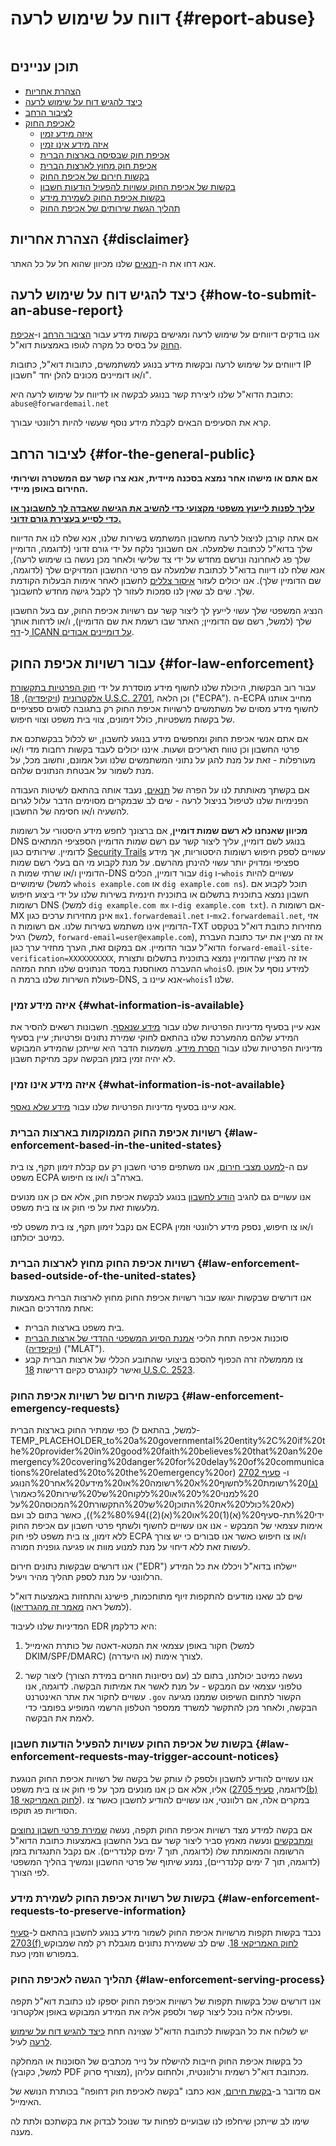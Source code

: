 # דווח על שימוש לרעה {#report-abuse}

<img loading="lazy" src="/img/articles/report-abuse.webp" alt="" class="rounded-lg" />

## תוכן עניינים

* [הצהרת אחריות](#disclaimer)
* [כיצד להגיש דוח על שימוש לרעה](#how-to-submit-an-abuse-report)
* [לציבור הרחב](#for-the-general-public)
* [לאכיפת החוק](#for-law-enforcement)
  * [איזה מידע זמין](#what-information-is-available)
  * [איזה מידע אינו זמין](#what-information-is-not-available)
  * [אכיפת חוק שבסיסה בארצות הברית](#law-enforcement-based-in-the-united-states)
  * [אכיפת חוק מחוץ לארצות הברית](#law-enforcement-based-outside-of-the-united-states)
  * [בקשות חירום של אכיפת החוק](#law-enforcement-emergency-requests)
  * [בקשות של אכיפת החוק עשויות להפעיל הודעות חשבון](#law-enforcement-requests-may-trigger-account-notices)
  * [בקשות אכיפת החוק לשמירת מידע](#law-enforcement-requests-to-preserve-information)
  * [תהליך הגשת שירותים של אכיפת החוק](#law-enforcement-serving-process)

## הצהרת אחריות {#disclaimer}

אנא דחו את ה-[תנאים](/terms) שלנו מכיוון שהוא חל על כל האתר.

## כיצד להגיש דוח על שימוש לרעה {#how-to-submit-an-abuse-report}

אנו בודקים דיווחים על שימוש לרעה ומגישים בקשות מידע עבור [הציבור הרחב](#for-the-general-public) ו-[אכיפת החוק](#for-law-enforcement) על בסיס כל מקרה לגופו באמצעות דוא"ל.

דיווחים על שימוש לרעה ובקשות מידע בנוגע למשתמשים, כתובות דוא"ל, כתובות IP ו/או דומיינים מכונים להלן יחד "חשבון".

כתובת הדוא"ל שלנו ליצירת קשר בנוגע לבקשה או לדיווח על שימוש לרעה היא: `abuse@forwardemail.net`

קרא את הסעיפים הבאים לקבלת מידע נוסף שעשוי להיות רלוונטי עבורך.

## לציבור הרחב {#for-the-general-public}

**אם אתם או מישהו אחר נמצא בסכנה מיידית, אנא צרו קשר עם המשטרה ושירותי החירום באופן מיידי.**

<u>**עליך לפנות לייעוץ משפטי מקצועי כדי להשיב את הגישה שאבדה לך לחשבונך או כדי לסייע בעצירת גורם זדוני.**</u>

אם אתה קורבן לניצול לרעה מחשבון המשתמש בשירות שלנו, אנא שלח לנו את הדיווח שלך בדוא"ל לכתובת שלמעלה. אם חשבונך נלקח על ידי גורם זדוני (לדוגמה, הדומיין שלך פג לאחרונה ונרשם מחדש על ידי צד שלישי ולאחר מכן נעשה בו שימוש לרעה), אנא שלח לנו דיווח בדוא"ל לכתובת שלמעלה עם פרטי החשבון המדויקים שלך (לדוגמה, שם הדומיין שלך). אנו יכולים לעזור [איסור צללים](https://en.wikipedia.org/wiki/Shadow_banning) לחשבון לאחר אימות הבעלות הקודמת שלך. שים לב שאין לנו סמכות לעזור לך לקבל גישה מחדש לחשבונך.

הנציג המשפטי שלך עשוי לייעץ לך ליצור קשר עם רשויות אכיפת החוק, עם בעל החשבון שלך (למשל, רשם שם הדומיין; האתר שבו רשמת את שם הדומיין), ו/או לדחות אותך ל-[דף ICANN על דומיינים אבודים](https://www.icann.org/resources/pages/lost-domain-names).

## עבור רשויות אכיפת החוק {#for-law-enforcement}

עבור רוב הבקשות, היכולת שלנו לחשוף מידע מוסדרת על ידי [חוק הפרטיות בתקשורת אלקטרונית](https://bja.ojp.gov/program/it/privacy-civil-liberties/authorities/statutes/1285) ([ויקיפדיה](https://en.wikipedia.org/wiki/Electronic_Communications_Privacy_Act)), [18 U.S.C. 2701](https://www.govinfo.gov/link/uscode/18/2701), וכן הלאה ("ECPA"). ה-ECPA מחייב אותנו לחשוף מידע מסוים של משתמשים לרשויות אכיפת החוק רק בתגובה לסוגים ספציפיים של בקשות משפטיות, כולל זימונים, צווי בית משפט וצווי חיפוש.

אם אתם אנשי אכיפת החוק ומחפשים מידע בנוגע לחשבון, יש לכלול בבקשתכם את פרטי החשבון וכן טווח תאריכים ושעות. איננו יכולים לעבד בקשות רחבות מדי ו/או מעורפלות - זאת על מנת להגן על נתוני המשתמשים שלנו ועל אמונם, וחשוב מכל, על מנת לשמור על אבטחת הנתונים שלהם.

אם בקשתך מאותתת לנו על הפרה של [תנאים](/terms), נעבד אותה בהתאם לשיטות העבודה הפנימיות שלנו לטיפול בניצול לרעה - שים לב שבמקרים מסוימים הדבר עלול לגרום להשעיה ו/או חסימה של החשבון.

**מכיוון שאנחנו לא רשם שמות דומיין**, אם ברצונך לחפש מידע היסטורי על רשומות DNS בנוגע לשם דומיין, עליך ליצור קשר עם רשם שמות הדומיין הספציפי המתאים לדומיין. שירותים כגון [Security Trails]() עשויים לספק חיפוש רשומות היסטוריות, אך מידע ספציפי ומדויק יותר עשוי להינתן מהרשם. על מנת לקבוע מי הם בעלי רשם שמות הדומיין ו/או שרתי שמות ה-DNS עבור דומיין, הכלים `dig` ו-`whois` עשויים להיות שימושיים (למשל `whois example.com` או `dig example.com ns`). תוכל לקבוע אם חשבון נמצא בתוכנית בתשלום או בתוכנית חינמית בשירות שלנו על ידי ביצוע חיפוש רשומות DNS (למשל `dig example.com mx` ו-`dig example.com txt`). אם רשומות ה-MX אינן מחזירות ערכים כגון `mx1.forwardemail.net` ו-`mx2.forwardemail.net`, אזי הדומיין אינו משתמש בשירות שלנו. אם רשומות ה-TXT מחזירות כתובת דוא"ל בטקסט רגיל (למשל, `forward-email=user@example.com`), אז זה מציין את יעד כתובת העברת הדוא"ל עבור הדומיין. אם במקום זאת, הערך מחזיר ערך כגון `forward-email-site-verification=XXXXXXXXXX`, אז זה מציין שהדומיין נמצא בתוכנית בתשלום ותצורת ההעברה מאוחסנת במסד הנתונים שלנו תחת המזהה `whois`0. למידע נוסף על אופן פעולת השירות שלנו ברמת ה-DNS, אנא עיינו ב-`whois`1 שלנו.

### איזה מידע זמין {#what-information-is-available}

אנא עיין בסעיף מדיניות הפרטיות שלנו עבור [מידע שנאסף](/privacy#information-collected). חשבונות רשאים להסיר את המידע שלהם מהמערכת שלנו בהתאם לחוקי שמירת נתונים ופרטיות; עיין בסעיף מדיניות הפרטיות שלנו עבור [הסרת מידע](/privacy#information-removal). משמעות הדבר היא שייתכן שהמידע המבוקש לא יהיה זמין בזמן הבקשה עקב מחיקת חשבון.

### איזה מידע אינו זמין {#what-information-is-not-available}

אנא עיינו בסעיף מדיניות הפרטיות שלנו עבור [מידע שלא נאסף](/privacy#information-not-collected).

### רשויות אכיפת החוק הממוקמות בארצות הברית {#law-enforcement-based-in-the-united-states}

עם ה-[למעט מצבי חירום](#law-enforcement-emergency-requests), אנו משתפים פרטי חשבון רק עם קבלת זימון תקף, צו בית משפט ECPA בארה"ב ו/או צו חיפוש.

אנו עשויים גם להגיב [הודע לחשבון](#law-enforcement-requests-may-trigger-account-notices) בנוגע לבקשת אכיפת חוק, אלא אם כן אנו מנועים מלעשות זאת על פי חוק או צו בית משפט.

אם נקבל זימון תקף, צו בית משפט לפי ECPA ו/או צו חיפוש, נספק מידע רלוונטי וזמין כמיטב יכולתנו.

### רשויות אכיפת החוק מחוץ לארצות הברית {#law-enforcement-based-outside-of-the-united-states}

אנו דורשים שבקשות יוגשו עבור רשויות אכיפת החוק מחוץ לארצות הברית באמצעות אחת מהדרכים הבאות:

* בית משפט בארצות הברית.
* סוכנות אכיפה תחת הליכי [אמנת הסיוע המשפטי ההדדי של ארצות הברית](https://www.justice.gov/criminal-oia/file/1498806/download) ([ויקיפדיה](https://en.wikipedia.org/wiki/Mutual_legal_assistance_treaty)) ("MLAT").
* צו מממשלה זרה הכפוף להסכם ביצועי שהתובע הכללי של ארצות הברית קבע ואישר לקונגרס כקיום דרישות [18 U.S.C. 2523](https://www.govinfo.gov/link/uscode/18/2523).

### בקשות חירום של רשויות אכיפת החוק {#law-enforcement-emergency-requests}

כפי שמתיר החוק בארצות הברית (למשל, בהתאם ל-TEMP_PLACEHOLDER_to%20a%20governmental%20entity%2C%20if%20the%20provider%20in%20good%20faith%20believes%20that%20an%20emergency%20covering%20danger%20for%20delay%20of%20communications%20related%20to%20the%20emergency%20or) ו- [סעיף 2702 (ג)](https://www.law.cornell.edu/uscode/text/18/2702#:\~:text=\(c\)חריגים%20לגילוי%20של%20רישומי%20לקוח.%20א%20ספק%20המתואר%20בתת-סעיף%20\(א)%20רשומת%20לחשוף%20א%20רשומה%20או%20מידע%20אחר%20הנוגע%20למנוי%20ל%20או%20ללקוח%20של%20שירות%20כאמור\(לא%20כולל%20את%20התוכן%20של%20התקשורת%20המכוסה%20על ידי%20תת-סעיף%20\(א)\(1\)%20או%20\(א)\(2\)\)%2%80%94)), כאשר בתום לב ועם אימות עצמאי של המבקש - אנו אנו עשויים לחשוף ולשתף פרטי חשבון עם אכיפת החוק ללא זימון, צו בית משפט לפי חוק ECPA ו/או צו חיפוש כאשר אנו סבורים כי יש צורך לעשות זאת ללא דיחוי על מנת למנוע מוות או פגיעה גופנית חמורה.

אנו דורשים שבקשות נתונים חירום ("EDR") יישלחו בדוא"ל ויכללו את כל המידע הרלוונטי על מנת לספק תהליך מהיר ויעיל.

שים לב שאנו מודעים להתקפות זיוף מתוחכמות, פישינג והתחזות באמצעות דוא"ל (למשל ראה [מאמר זה מהגרדיאן](https://www.theguardian.com/technology/2022/apr/04/us-law-enforcement-agencies-access-your-data-apple-meta#:\~:text=A%20hack%20using%20a%20forged%20legal%20request%20that%20exposed%20consumer%20data%20collected%20by%20Apple%20and%20Meta%20shed%20light%20on%20the%20reach%20of%20the%20law)).

המדיניות שלנו לעיבוד EDR היא כדלקמן:

1. חקור באופן עצמאי את המטא-דאטה של כותרת האימייל (למשל DKIM/SPF/DMARC) (או היעדרה) לצורך אימות.

2. נעשה כמיטב יכולתנו, בתום לב (עם ניסיונות חוזרים במידת הצורך) ליצור קשר טלפוני עצמאי עם המבקש - על מנת לאשר את אמיתות הבקשה. לדוגמה, אנו עשויים לחקור את אתר האינטרנט `.gov` הקשור לתחום השיפוט שממנו מגיעה הבקשה, ולאחר מכן להתקשר למשרד ממספר הטלפון הרשמי המופיע בפומבי כדי לאמת את הבקשה.

### בקשות של אכיפת החוק עשויות להפעיל הודעות חשבון {#law-enforcement-requests-may-trigger-account-notices}

אנו עשויים להודיע לחשבון ולספק לו עותק של בקשה של רשויות אכיפת החוק הנוגעת אליו, אלא אם כן אנו מונעים מכך על פי חוק או צו בית משפט (לדוגמה, [סעיף 2705(b) לחוק האמריקאי 18](https://www.govinfo.gov/link/uscode/18/2705)). במקרים אלה, אם רלוונטי, אנו עשויים להודיע לחשבון כאשר צו הסודיות פג תוקפו.

אם בקשה למידע מצד רשויות אכיפת החוק תקפה, נעשה [שמירת פרטי חשבון נחוצים ומתבקשים](#law-enforcement-requests-to-preserve-information) ונעשה מאמץ סביר ליצור קשר עם בעל החשבון באמצעות כתובת הדוא"ל הרשומה והמאומתת שלו (לדוגמה, תוך 7 ימים קלנדריים). אם נקבל התנגדות בזמן (לדוגמה, תוך 7 ימים קלנדריים), נמנע שיתוף של פרטי החשבון ונמשיך בהליך המשפטי לפי הצורך.

### בקשות של רשויות אכיפת החוק לשמירת מידע {#law-enforcement-requests-to-preserve-information}

נכבד בקשות תקפות מרשויות אכיפת החוק לשמור מידע בנוגע לחשבון בהתאם ל-[סעיף 2703(f) לחוק האמריקאי 18](https://www.govinfo.gov/link/uscode/18/2703). שים לב ששמירת נתונים מוגבלת רק למה שמבוקש במפורש וזמין כעת.

### תהליך הגשה לאכיפת החוק {#law-enforcement-serving-process}

אנו דורשים שכל בקשות תקפות של רשויות אכיפת החוק יספקו לנו כתובת דוא"ל תקפה ופעילה אליה נוכל ליצור קשר ולספק אליה את המידע המבוקש באופן אלקטרוני.

יש לשלוח את כל הבקשות לכתובת הדוא"ל שצוינה תחת [כיצד להגיש דוח על שימוש לרעה](#how-to-submit-an-abuse-report) לעיל.

כל בקשות אכיפת החוק חייבות להישלח על נייר מכתבים של הסוכנות או המחלקה (למשל, כקובץ PDF מצורף סרוק), מכתובת דוא"ל רשמית ורלוונטית, ולחתום עליהן.

אם מדובר ב-[בקשת חירום](#law-enforcement-emergency-requests), אנא כתבו "בקשה לאכיפת חוק דחופה" בכותרת הנושא של האימייל.

שימו לב שייתכן שיחלפו לנו שבועיים לפחות עד שנוכל לבדוק את בקשתכם ולתת לה מענה.
